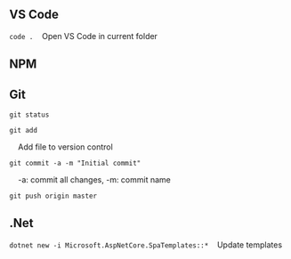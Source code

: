 ## VS Code ##

```code .```&nbsp;&nbsp;&nbsp;&nbsp;Open VS Code in current folder


## NPM ##

## Git ##

```git status```

```git add```

&nbsp;&nbsp;&nbsp;&nbsp;Add file to version control

```git commit -a -m "Initial commit"```

 &nbsp;&nbsp;&nbsp;&nbsp;-a: commit all changes, -m: commit name  

```git push origin master```

## .Net ##

```dotnet new -i Microsoft.AspNetCore.SpaTemplates::*```&nbsp;&nbsp;&nbsp;&nbsp;Update templates
